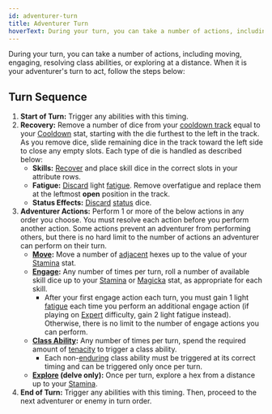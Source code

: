 ```yaml
---
id: adventurer-turn
title: Adventurer Turn
hoverText: During your turn, you can take a number of actions, including moving, engaging, resolving class abilities, or exploring at a distance.
---
```


During your turn, you can take a number of actions, including moving, engaging, resolving class abilities, or exploring at a distance. When it is your adventurer's turn to act, follow the steps below:

## Turn Sequence

1. **Start of Turn:** Trigger any abilities with this timing.
2. **Recovery:** Remove a number of dice from your [cooldown track](/docs/glossary/cooldown-track) equal to your [Cooldown](/docs/stats/cooldown) stat, starting with the die furthest to the left in the track. As you remove dice, slide remaining dice in the track toward the left side to close any empty slots. Each type of die is handled as described below:
   - **Skills:** [Recover](/docs/glossary/recover) and place skill dice in the correct slots in your attribute rows.
   - **Fatigue:** [Discard](/docs/glossary/discard) light [fatigue](/docs/glossary/fatigue). Remove overfatigue and replace them at the leftmost **open** position in the track.
   - **Status Effects:** [Discard](/docs/glossary/discard) [status](/docs/glossary/status-effect) dice.
3. **Adventurer Actions:** Perform 1 or more of the below actions in any order you choose. You must resolve each action before you perform another action. Some actions prevent an adventurer from performing others, but there is no hard limit to the number of actions an adventurer can perform on their turn.
   - **[Move](/docs/battles/adventurer-turn/move):** Move a number of [adjacent](/docs/glossary/adjacent) hexes up to the value of your [Stamina](/docs/stats/stamina) stat.
   - **[Engage](/docs/battles/adventurer-turn/engage):** Any number of times per turn, roll a number of available skill dice up to your [Stamina](/docs/stats/stamina) or [Magicka](/docs/stats/magicka) stat, as appropriate for each skill.
     - After your first engage action each turn, you must gain 1 light [fatigue](/docs/glossary/fatigue) each time you perform an additional engage action (if playing on [Expert](/docs/difficulty-levels/expert) difficulty, gain 2 light fatigue instead). Otherwise, there is no limit to the number of engage actions you can perform.
   - **[Class Ability](/docs/battles/adventurer-turn/class-ability):** Any number of times per turn, spend the required amount of [tenacity](/docs/glossary/tenacity) to trigger a class ability.
     - Each non-[enduring](/docs/glossary/enduring) class ability must be triggered at its correct timing and can be triggered only once per turn.
   - **[Explore](/docs/battles/adventurer-turn/explore) (delve only):** Once per turn, explore a hex from a distance up to your [Stamina](/docs/stats/stamina).
4. **End of Turn:** Trigger any abilities with this timing. Then, proceed to the next adventurer or enemy in turn order.
